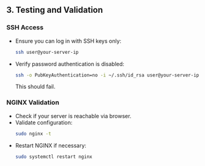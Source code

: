## 3. Testing and Validation

### SSH Access

- Ensure you can log in with SSH keys only:
  ```sh
  ssh user@your-server-ip
  ```
- Verify password authentication is disabled:
  ```sh
  ssh -o PubKeyAuthentication=no -i ~/.ssh/id_rsa user@your-server-ip
  ```
  This should fail.

### NGINX Validation

- Check if your server is reachable via browser.
- Validate configuration:
  ```sh
  sudo nginx -t
  ```
- Restart NGINX if necessary:
  ```sh
  sudo systemctl restart nginx
  ```
